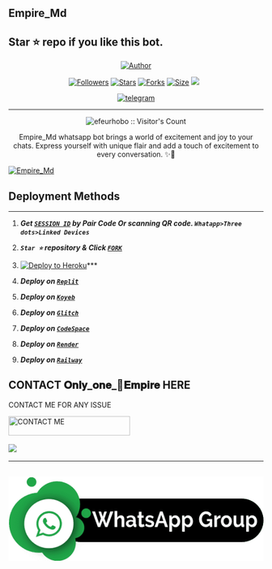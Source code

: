 ## Empire_Md
## Star ⭐ repo if you like this bot.
<p align="center">
<a href="https://github.com/efeurhobo"><img title="Author" src="https://i.imgur.com/2iHR6dE.jpeg?style=for-the-badge&logo=github"></a>


  <p align="center">
<a href="https://github.com/efeurhobo/followers"><img title="Followers" src="https://img.shields.io/github/followers/efeurhobo?color=blue&style=flat-square"></a>
<a href="https://github.com/efeurhobo/Empire_Md/stargazers/"><img title="Stars" src="https://img.shields.io/github/stars/efeurhobo/Empire_Md?color=blue&style=flat-square"></a>
<a href="https://github.com/efeurhobo/Empire_Md/network/members"><img title="Forks" src="https://img.shields.io/github/forks/efeurhobo/Empire_Md?color=blue&style=flat-square"></a>
<a href="https://github.com/efeurhobo/Empire_Md/"><img title="Size" src="https://img.shields.io/github/repo-size/efeurhobo/Empire_Md?style=flat-square&color=green"></a>
<a href="https://github.com/efeurhobo/Empire_Md/graphs/commit-activity"><img height="20" src="https://img.shields.io/badge/Maintained%3F-yes-green.svg"></a>&nbsp;&nbsp;
</p>
<p align='center'>
</p>
   
<p align="center">

  <a aria-label="Join our chats" href="https://t.me/only_one_empire_channel" target="_blank">
    <img alt="telegram" src="https://img.shields.io/badge/Join Group-25D366?style=for-the-badge&logo=telegram&logoColor=white" />
  </a>
 

---


 <p align="center"><img src="https://profile-counter.glitch.me/{Empire_Md}/count.svg" alt="efeurhobo :: Visitor's Count" old_src="https://profile-counter.glitch.me/{efeurhobo}/count.svg" /></p>


  <p align="center"> Empire_Md whatsapp bot brings a world of excitement and joy to your chats. Express yourself with unique flair and add a touch of excitement to every conversation. ✨🤖 </p
  
  <a href="https://github.com/efeurhobo/Empire_Md/fork"><img title="Empire_Md" src="https://img.shields.io/badge/FORK-Empire_Md-h?color=blue&style=for-the-badge&logo=stackshare"></a>


 

 
## Deployment Methods
---
1. ***Get [`SESSION ID`](https://suhail-md-vtsf.onrender.com/)  by Pair Code Or scanning QR code. `Whatapp>Three dots>Linked Devices`***
2.  ***`Star ⭐` repository & Click [`FORK`](https://github.com/efeurhobo/Empire_Md/fork)***
   
3.    [![Deploy to Heroku](https://www.herokucdn.com/deploy/button.svg)](https://heroku.com/deploy?template=https://github.com/efeurhobo/Empire_Md)***
4.  ***Deploy on [`Replit`](https://replit.com/github/efeurhobo/Empire_Md)***  
5.  ***Deploy on [`Koyeb`](https://suhail-web.vercel.app/deploy?platform=koyeb)***
6.  ***Deploy on [`Glitch`](https://suhail-web.vercel.app/deploy?platform=glitch)***
7.  ***Deploy on [`CodeSpace`](https://suhail-web.vercel.app/deploy?platform=codespace)***
8. ***Deploy on [`Render`](https://suhail-web.vercel.app/deploy?platform=render)***
9. ***Deploy on [`Railway`](https://suhail-web.vercel.app/deploy?platform=railway)***
##

## CONTACT 𝐎𝐧𝐥𝐲_𝐨𝐧𝐞_🥇𝐄𝐦𝐩𝐢𝐫𝐞 HERE
  CONTACT ME FOR ANY ISSUE

   <a href="https://onlyoneempire.vercel.app/"><img title="CONTACT ME" src="https://img.shields.io/badge/CONTACT ME-h?color=blue&style=for-the-badge&logo=luis" width="240" height="38.45"/></a></p>

<a><img src='https://i.imgur.com/LyHic3i.gif'/></a>

---
[![JOIN WHATSAPP CHANNEL](https://raw.githubusercontent.com/Neeraj-x0/Neeraj-x0/main/photos/suddidina-join-whatsapp.png)](https://whatsapp.com/channel/0029VajVvpQIyPtUbYt3Oz0k)
--------




